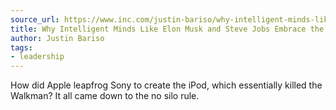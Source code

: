 ```yaml
---
source_url: https://www.inc.com/justin-bariso/why-intelligent-minds-like-elon-musk-steve-jobs-embrace-no-silo-rule.html
title: Why Intelligent Minds Like Elon Musk and Steve Jobs Embrace the "No Silo Rule"
author: Justin Bariso
tags:
- leadership
---
```

How did Apple leapfrog Sony to create the iPod, which essentially killed the Walkman? It all came down to the no silo rule.